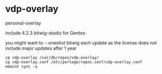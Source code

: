 # vdp-overlay


personal-overlay 

include 4.2.3 bitwig-studio for Gentoo


you might want to --oneshot bitwig each update as the license does not include major updates after 1 year

	cp vdp-overlay /var/db/repos/vdp-overlay/
	cp vdp-overlay.conf /etc/portage/repos.conf/vdp-overlay.conf
	emaint sync -a

